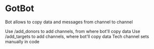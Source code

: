 # GotBot
Bot allows to copy data and messages from channel to channel

Use /add_donors to add channels, from where bot'll copy data
Use /add_targets to add channels, where bot'll copy data
Tech channel sets manually in code
